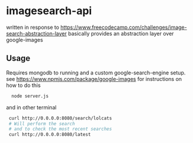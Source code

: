 # imagesearch-api
written in response to <https://www.freecodecamp.com/challenges/image-search-abstraction-layer>
basically provides an abstraction layer over google-images

## Usage
Requires mongodb to running
and a custom google-search-engine setup.
see <https://www.npmjs.com/package/google-images> for instructions on how to do this 
```bash
  node server.js
```
and in other terminal
```bash
 curl http://0.0.0.0:8080/search/lolcats
 # Will perform the search
 # and to check the most recent searches
 curl http://0.0.0.0:8080/latest
```
 
